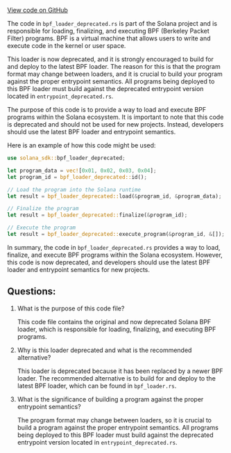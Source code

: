 [View code on GitHub](https://github.com/solana-labs/solana/blob/master/sdk/program/src/bpf_loader_deprecated.rs)

The code in `bpf_loader_deprecated.rs` is part of the Solana project and is responsible for loading, finalizing, and executing BPF (Berkeley Packet Filter) programs. BPF is a virtual machine that allows users to write and execute code in the kernel or user space. 

This loader is now deprecated, and it is strongly encouraged to build for and deploy to the latest BPF loader. The reason for this is that the program format may change between loaders, and it is crucial to build your program against the proper entrypoint semantics. All programs being deployed to this BPF loader must build against the deprecated entrypoint version located in `entrypoint_deprecated.rs`.

The purpose of this code is to provide a way to load and execute BPF programs within the Solana ecosystem. It is important to note that this code is deprecated and should not be used for new projects. Instead, developers should use the latest BPF loader and entrypoint semantics.

Here is an example of how this code might be used:

```rust
use solana_sdk::bpf_loader_deprecated;

let program_data = vec![0x01, 0x02, 0x03, 0x04];
let program_id = bpf_loader_deprecated::id();

// Load the program into the Solana runtime
let result = bpf_loader_deprecated::load(&program_id, &program_data);

// Finalize the program
let result = bpf_loader_deprecated::finalize(&program_id);

// Execute the program
let result = bpf_loader_deprecated::execute_program(&program_id, &[]);
```

In summary, the code in `bpf_loader_deprecated.rs` provides a way to load, finalize, and execute BPF programs within the Solana ecosystem. However, this code is now deprecated, and developers should use the latest BPF loader and entrypoint semantics for new projects.
## Questions: 
 1. What is the purpose of this code file?
    
    This code file contains the original and now deprecated Solana BPF loader, which is responsible for loading, finalizing, and executing BPF programs.

2. Why is this loader deprecated and what is the recommended alternative?
    
    This loader is deprecated because it has been replaced by a newer BPF loader. The recommended alternative is to build for and deploy to the latest BPF loader, which can be found in `bpf_loader.rs`.

3. What is the significance of building a program against the proper entrypoint semantics?
    
    The program format may change between loaders, so it is crucial to build a program against the proper entrypoint semantics. All programs being deployed to this BPF loader must build against the deprecated entrypoint version located in `entrypoint_deprecated.rs`.